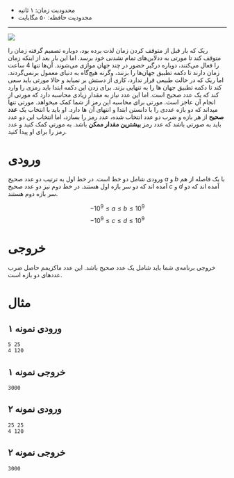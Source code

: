 + محدودیت زمان: ۱ ثانیه
+ محدودیت حافظه: ۵۰ مگابایت

----------
![](https://www.onnetflix.nz/media/bgimages/80014749/79791205291d4f25b6bff2c613aebae7.webp)

ریک که بار قبل از متوقف کردن زمان لذت برده بود، دوباره تصمیم گرفته زمان را متوقف کند تا مورتی به ددلاین‌های تمام­ نشدنی خود برسد. اما این بار بعد از اینکه زمان را فعال می‌کنند، دوباره درگیر حضور در چند جهان موازی می‌شوند. آن‌ها تنها 4 ساعت زمان دارند تا دکمه تطبیق جهان‌ها را بزنند، وگرنه هیچ‌گاه به دنیای معمول برنمی‌گردند. اما ریک که در حالت طبیعی قرار ندارد، کاری از دستش بر نمیاید و حالا مورتی باید سعی کند تا دکمه تطبیق جهان ها را به تنهایی بزند. برای زدن این دکمه ابتدا باید رمزی را وارد کند که یک عدد صحیح است. اما این عدد نیاز به مقدار زیادی محاسبه دارد که مورتی از انجام آن عاجز است. مورتی برای محاسبه این رمز از شما کمک میخواهد. 
مورتی تنها میداند که دو بازه عددی را با دانستن ابتدا و انتهای آن ها دارد. او باید با انتخاب
یک **عدد صحیح** از هر بازه و ضرب دو عدد انتخاب شده، عدد رمز را بسازد، اما انتخاب
این دو عدد باید به صورتی باشد که عدد رمز **بیشترین مقدار ممکن** باشد. به مورتی کمک کنید و عدد رمز را برای او پیدا کنید.

# ورودی

ورودی شامل دو خط است. در خط اول به ترتیب دو عدد صحیح $a$ و $b$ با یک فاصله از هم آمده اند که دو سر بازه اول هستند. در خط دوم نیز دو عدد صحیح $c$ و $d$ آمده اند که دو سر بازه دوم هستند. 

$$-10^9\le a\le b \le 10^9$$
$$-10^9\le c\le d \le 10^9$$

# خروجی

خروجی برنامه‌ی شما باید شامل یک عدد صحیح باشد. این عدد ماکزیمم حاصل ضرب عددهای دو بازه است.

# مثال

## ورودی نمونه ۱
```
5 25
4 120
```

## خروجی نمونه ۱
```
3000
```

## ورودی نمونه ۲
```
25 25
4 120
```

## خروجی نمونه ۲
```
3000
```